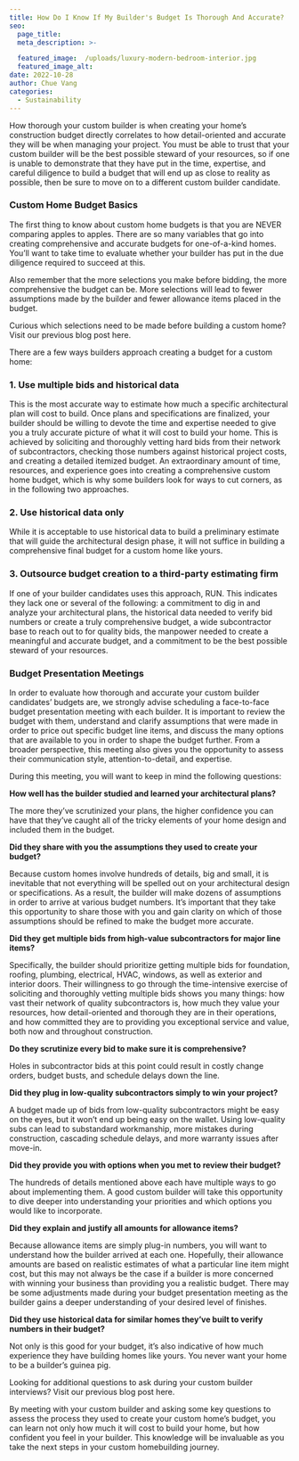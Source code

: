 ```yaml
---
title: How Do I Know If My Builder's Budget Is Thorough And Accurate?
seo:
  page_title:
  meta_description: >-

  featured_image:  /uploads/luxury-modern-bedroom-interior.jpg
  featured_image_alt: 
date: 2022-10-28
author: Chue Vang
categories:
  - Sustainability
---
```


How thorough your custom builder is when creating your home’s construction budget directly correlates to how detail-oriented and accurate they will be when managing your project. You must be able to trust that your custom builder will be the best possible steward of your resources, so if one is unable to demonstrate that they have put in the time, expertise, and careful diligence to build a budget that will end up as close to reality as possible, then be sure to move on to a different custom builder candidate.

### Custom Home Budget Basics

The first thing to know about custom home budgets is that you are NEVER comparing apples to apples. There are so many variables that go into creating comprehensive and accurate budgets for one-of-a-kind homes. You’ll want to take time to evaluate whether your builder has put in the due diligence required to succeed at this.

Also remember that the more selections you make before bidding, the more comprehensive the budget can be. More selections will lead to fewer assumptions made by the builder and fewer allowance items placed in the budget.

Curious which selections need to be made before building a custom home? Visit our previous blog post here.

There are a few ways builders approach creating a budget for a custom home:

### 1. Use multiple bids and historical data

This is the most accurate way to estimate how much a specific architectural plan will cost to build. Once plans and specifications are finalized, your builder should be willing to devote the time and expertise needed to give you a truly accurate picture of what it will cost to build your home. This is achieved by soliciting and thoroughly vetting hard bids from their network of subcontractors, checking those numbers against historical project costs, and creating a detailed itemized budget. An extraordinary amount of time, resources, and experience goes into creating a comprehensive custom home budget, which is why some builders look for ways to cut corners, as in the following two approaches.

### 2. Use historical data only

While it is acceptable to use historical data to build a preliminary estimate that will guide the architectural design phase, it will not suffice in building a comprehensive final budget for a custom home like yours.

### 3. Outsource budget creation to a third-party estimating firm

If one of your builder candidates uses this approach, RUN. This indicates they lack one or several of the following: a commitment to dig in and analyze your architectural plans, the historical data needed to verify bid numbers or create a truly comprehensive budget, a wide subcontractor base to reach out to for quality bids, the manpower needed to create a meaningful and accurate budget, and a commitment to be the best possible steward of your resources.

### Budget Presentation Meetings

In order to evaluate how thorough and accurate your custom builder candidates’ budgets are, we strongly advise scheduling a face-to-face budget presentation meeting with each builder. It is important to review the budget with them, understand and clarify assumptions that were made in order to price out specific budget line items, and discuss the many options that are available to you in order to shape the budget further. From a broader perspective, this meeting also gives you the opportunity to assess their communication style, attention-to-detail, and expertise.

During this meeting, you will want to keep in mind the following questions:

__How well has the builder studied and learned your architectural plans?__

The more they’ve scrutinized your plans, the higher confidence you can have that they’ve caught all of the tricky elements of your home design and included them in the budget.

__Did they share with you the assumptions they used to create your budget?__

Because custom homes involve hundreds of details, big and small, it is inevitable that not everything will be spelled out on your architectural design or specifications. As a result, the builder will make dozens of assumptions in order to arrive at various budget numbers. It’s important that they take this opportunity to share those with you and gain clarity on which of those assumptions should be refined to make the budget more accurate.

__Did they get multiple bids from high-value subcontractors for major line items?__

Specifically, the builder should prioritize getting multiple bids for foundation, roofing, plumbing, electrical, HVAC, windows, as well as exterior and interior doors. Their willingness to go through the time-intensive exercise of soliciting and thoroughly vetting multiple bids shows you many things: how vast their network of quality subcontractors is, how much they value your resources, how detail-oriented and thorough they are in their operations, and how committed they are to providing you exceptional service and value, both now and throughout construction.

__Do they scrutinize every bid to make sure it is comprehensive?__

Holes in subcontractor bids at this point could result in costly change orders, budget busts, and schedule delays down the line.

__Did they plug in low-quality subcontractors simply to win your project?__

A budget made up of bids from low-quality subcontractors might be easy on the eyes, but it won’t end up being easy on the wallet. Using low-quality subs can lead to substandard workmanship, more mistakes during construction, cascading schedule delays, and more warranty issues after move-in.

__Did they provide you with options when you met to review their budget?__

The hundreds of details mentioned above each have multiple ways to go about implementing them. A good custom builder will take this opportunity to dive deeper into understanding your priorities and which options you would like to incorporate.

__Did they explain and justify all amounts for allowance items?__

Because allowance items are simply plug-in numbers, you will want to understand how the builder arrived at each one. Hopefully, their allowance amounts are based on realistic estimates of what a particular line item might cost, but this may not always be the case if a builder is more concerned with winning your business than providing you a realistic budget. There may be some adjustments made during your budget presentation meeting as the builder gains a deeper understanding of your desired level of finishes.

__Did they use historical data for similar homes they’ve built to verify numbers in their budget?__

Not only is this good for your budget, it’s also indicative of how much experience they have building homes like yours. You never want your home to be a builder’s guinea pig.

Looking for additional questions to ask during your custom builder interviews? Visit our previous blog post here.

By meeting with your custom builder and asking some key questions to assess the process they used to create your custom home’s budget, you can learn not only how much it will cost to build your home, but how confident you feel in your builder. This knowledge will be invaluable as you take the next steps in your custom homebuilding journey.

